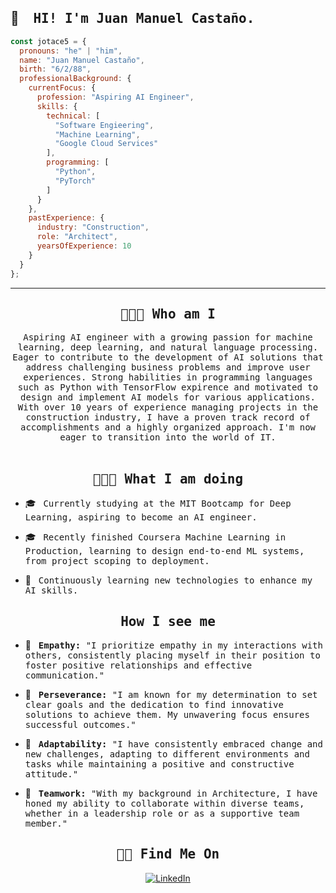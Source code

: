 <h2> 👋 &nbsp;<samp> HI! I'm Juan Manuel Castaño.</h2>

```js
const jotace5 = {
  pronouns: "he" | "him",
  name: "Juan Manuel Castaño",
  birth: "6/2/88",
  professionalBackground: {
    currentFocus: {
      profession: "Aspiring AI Engineer",
      skills: {
        technical: [
          "Software Engieering",
          "Machine Learning",
          "Google Cloud Services"
        ],
        programming: [
          "Python",
          "PyTorch"
        ]
      }
    },
    pastExperience: {
      industry: "Construction",
      role: "Architect",
      yearsOfExperience: 10
    }
  }
};
```
<hr>

<h2 align="center"> <samp> 👨🏻‍💻 Who am I </h2>
<p align="center">
  <samp> Aspiring AI engineer with a growing passion for machine learning, deep learning, and natural language processing. Eager to contribute to the development of AI solutions that address challenging business problems and improve user experiences. Strong habilities in programming languages such as Python with TensorFlow expirence and motivated to design and implement AI models for various applications. 
  With over 10 years of experience managing projects in the construction industry, I have a proven track record of accomplishments and a highly organized approach. I'm now eager to transition into the world of IT.
  </samp>
  <br> <br>


<h2 align="center"> <samp> 👨🏻‍💻 What I am doing</h2>

- 🎓 &nbsp; <samp> Currently studying at the MIT Bootcamp for Deep Learning, aspiring to become an AI engineer.</samp>

- 🎓 &nbsp; <samp> Recently finished Coursera Machine Learning in Production, learning to design end-to-end ML systems, from project scoping to deployment.</samp>

- 🌱 &nbsp; <samp> Continuously learning new technologies to enhance my AI skills.</samp>




<h2 align="center"> <samp> How I see me </samp> 
</h3>

- 🤝 &nbsp; <samp> **Empathy:** "I prioritize empathy in my interactions with others, consistently placing myself in their position to foster positive relationships and effective communication."</samp>
   
- 🎯 &nbsp; <samp> **Perseverance:** "I am known for my determination to set clear goals and the dedication to find innovative solutions to achieve them. My unwavering focus ensures successful outcomes."</samp>

- 🌱 &nbsp; <samp> **Adaptability:** "I have consistently embraced change and new challenges, adapting to different environments and tasks while maintaining a positive and constructive attitude."</samp>

- 👥 &nbsp; <samp> **Teamwork:** "With my background in Architecture, I have honed my ability to collaborate within diverse teams, whether in a leadership role or as a supportive team member."</samp> 
</h2>

<h2 align="center"> <samp> 🤝🏻&nbsp;Find Me On </samp> </h3> </p>

<p align="center">
  <a href="https://www.linkedin.com/in/juancastanop/"><img alt="LinkedIn" src="https://img.shields.io/badge/LinkedIn-blue?style=flat-square&logo=linkedin"></a>
</p>

